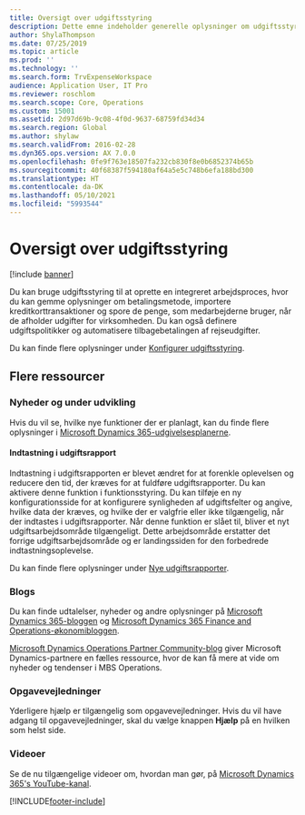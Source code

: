 ```yaml
---
title: Oversigt over udgiftsstyring
description: Dette emne indeholder generelle oplysninger om udgiftsstyring og links til flere ressourcer. Du kan bruge udgiftsstyring til at oprette en integreret arbejdsproces, hvor du kan gemme oplysninger om betalingsmetode, importere kreditkorttransaktioner og spore de penge, som medarbejderne bruger, når de afholder udgifter for virksomheden.
author: ShylaThompson
ms.date: 07/25/2019
ms.topic: article
ms.prod: ''
ms.technology: ''
ms.search.form: TrvExpenseWorkspace
audience: Application User, IT Pro
ms.reviewer: roschlom
ms.search.scope: Core, Operations
ms.custom: 15001
ms.assetid: 2d97d69b-9c08-4f0d-9637-68759fd34d34
ms.search.region: Global
ms.author: shylaw
ms.search.validFrom: 2016-02-28
ms.dyn365.ops.version: AX 7.0.0
ms.openlocfilehash: 0fe9f763e18507fa232cb830f8e0b6852374b65b
ms.sourcegitcommit: 40f68387f594180af64a5e5c748b6efa188bd300
ms.translationtype: HT
ms.contentlocale: da-DK
ms.lasthandoff: 05/10/2021
ms.locfileid: "5993544"
---
```

# <a name="expense-management-overview"></a>Oversigt over udgiftsstyring

[!include [banner](../includes/banner.md)]

Du kan bruge udgiftsstyring til at oprette en integreret arbejdsproces, hvor du kan gemme oplysninger om betalingsmetode, importere kreditkorttransaktioner og spore de penge, som medarbejderne bruger, når de afholder udgifter for virksomheden. Du kan også definere udgiftspolitikker og automatisere tilbagebetalingen af rejseudgifter.

Du kan finde flere oplysninger under [Konfigurer udgiftsstyring](plan-expense-management.md).

## <a name="additional-resources"></a>Flere ressourcer

### <a name="whats-new-and-in-development"></a>Nyheder og under udvikling

Hvis du vil se, hvilke nye funktioner der er planlagt, kan du finde flere oplysninger i [Microsoft Dynamics 365-udgivelsesplanerne](/dynamics365/release-plans/).

#### <a name="expense-report-entry"></a>Indtastning i udgiftsrapport

Indtastning i udgiftsrapporten er blevet ændret for at forenkle oplevelsen og reducere den tid, der kræves for at fuldføre udgiftsrapporter. Du kan aktivere denne funktion i funktionsstyring. Du kan tilføje en ny konfigurationsside for at konfigurere synligheden af udgiftsfelter og angive, hvilke data der kræves, og hvilke der er valgfrie eller ikke tilgængelig, når der indtastes i udgiftsrapporter. Når denne funktion er slået til, bliver et nyt udgiftsarbejdsområde tilgængeligt. Dette arbejdsområde erstatter det forrige udgiftsarbejdsområde og er landingssiden for den forbedrede indtastningsoplevelse.

Du kan finde flere oplysninger under [Nye udgiftsrapporter](ExpenseWorkspaceNew.md).

### <a name="blogs"></a>Blogs

Du kan finde udtalelser, nyheder og andre oplysninger på [Microsoft Dynamics 365-bloggen](https://community.dynamics.com/b/msftdynamicsblog?c=Enterprise) og [Microsoft Dynamics 365 Finance and Operations-økonomibloggen](https://community.dynamics.com/365/financeandoperations/b/financials).

[Microsoft Dynamics Operations Partner Community-blog](https://community.dynamics.com/partner/b/operationspartnercommunityblog) giver Microsoft Dynamics-partnere en fælles ressource, hvor de kan få mere at vide om nyheder og tendenser i MBS Operations.

### <a name="task-guides"></a>Opgavevejledninger

Yderligere hjælp er tilgængelig som opgavevejledninger. Hvis du vil have adgang til opgavevejledninger, skal du vælge knappen **Hjælp** på en hvilken som helst side.

### <a name="videos"></a>Videoer

Se de nu tilgængelige videoer om, hvordan man gør, på [Microsoft Dynamics 365's YouTube-kanal](https://www.youtube.com/channel/UCJGCg4rB3QSs8y_1FquelBQ).


[!INCLUDE[footer-include](../includes/footer-banner.md)]